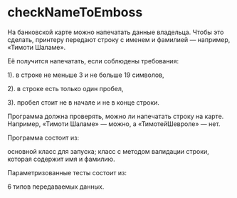 # checkNameToEmboss
На банковской карте можно напечатать данные владельца. Чтобы это сделать, принтеру передают строку с именем и фамилией — например, «Тимоти Шаламе».

Её получится напечатать, если соблюдены требования:


1). в строке не меньше 3 и не больше 19 символов,

2). в строке есть только один пробел,

3). пробел стоит не в начале и не в конце строки.

Программа должна проверять, можно ли напечатать строку на карте. Например, «Тимоти Шаламе» — можно, а «ТимотейШевроле» — нет.

Программа состоит из:

основной класс для запуска;
класс с методом валидации строки, которая содержит имя и фамилию.

Параметризованные тесты состоит из:

6 типов передаваемых данных.
